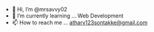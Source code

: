 - 👋 Hi, I’m @mrsavvy02
- 🌱 I’m currently learning ... Web Development
- 📫 How to reach me ... atharv123sontakke@gmail.com

<!---
mrsavvy02/mrsavvy02 is a ✨ special ✨ repository because its `README.md` (this file) appears on your GitHub profile.
You can click the Preview link to take a look at your changes.
--->
